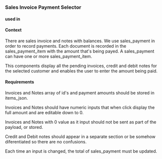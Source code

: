 ### Sales Invoice Payment Selector

#### used in

#### Context

There are sales invoice and notes with balances. We use sales_payment in order to record payments. Each document is recorded in the sales_payment_item with the amount that's being payed. A sales_payment can have one or more sales_payment_item.

This components display all the pending invoices, credit and debit notes for the selected customer and enables the user to enter the amount being paid.

#### Requirements

Invoices and Notes array of id's and payment amounts should be stored in items_json.

Invoices and Notes should have numeric inputs that when click display the full amount and are editable down to 0.

Invoices and Notes with 0 value as it input should not be sent as part of the payload, or stored.

Credit and Debit notes should appear in a separate section or be somehow diferentiated so there are no confusions.

Each time an input is changed, the total of sales_payment must be updated.

